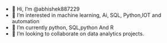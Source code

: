 - 👋 Hi, I’m @abhishek887229
- 👀 I’m interested in machine learning, Ai, SQL, Python,IOT and automation
- 🌱 I’m currently python, SQL,python And R
- 💞️ I’m looking to collaborate on data analytics projects.

<!---
abhishek887229/abhishek887229 is a ✨ special ✨ repository because its `README.md` (this file) appears on your GitHub profile.
You can click the Preview link to take a look at your changes.
--->
